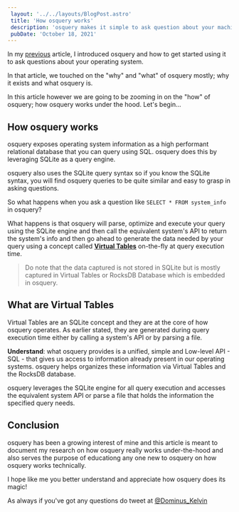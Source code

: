 ```yaml
---
 layout: '../../layouts/BlogPost.astro'
 title: 'How osquery works'
 description: 'osquery makes it simple to ask question about your machine using SQL, but how does osquery work?'
 pubDate: 'October 18, 2021'
---
```


In my [previous](/blog/getting-started-with-osquery) article, I introduced osquery and how to get started using it to ask questions about your operating system.

In that article, we touched on the "why" and "what" of osquery mostly; why it exists and what osquery is.

In this article however we are going to be zooming in on the "how" of osquery; how osquery works under the hood. Let's begin...

## How osquery works

osquery exposes operating system information as a high performant relational database that you can query using SQL. osquery does this by leveraging SQLite as a query engine.

osquery also uses the SQLite query syntax so if you know the SQLite syntax, you will find osquery queries to be quite similar and easy to grasp in asking questions.

So what happens when you ask a question like `SELECT * FROM system_info` in osquery?

What happens is that osquery will parse, optimize and execute your query using the SQLite engine and then call the equivalent system's API to return the system's info and then go ahead to generate the data needed by your query using a concept called [**Virtual Tables**](https://www.sqlite.org/vtab.html) on-the-fly at query execution time.

> Do note that the data captured is not stored in SQLite but is mostly captured in Virtual Tables or RocksDB Database which is embedded in osquery.

## What are Virtual Tables
Virtual Tables are an SQLite concept and they are at the core of how osquery operates. As earlier stated, they are generated during query execution time either by calling a system's API or by parsing a file.

**Understand**: what osquery provides is a unified, simple and Low-level API - SQL - that gives us access to information already present in our operating systems. osquery helps organizes these information via Virtual Tables and the RocksDB database.

osquery leverages the SQLite engine for all query execution and accesses the equivalent system API or parse a file that holds the information the specified query needs.
## Conclusion
osquery has been a growing interest of mine and this article is meant to document my research on how osquery really works under-the-hood and also serves the purpose of educationg any one new to osquery on how osquery works technically.

I hope like me you better understand and appreciate how osquery does its magic!

As always if you've got any questions do tweet at [@Dominus_Kelvin](https://twitter.com/Dominus_Kelvin)

